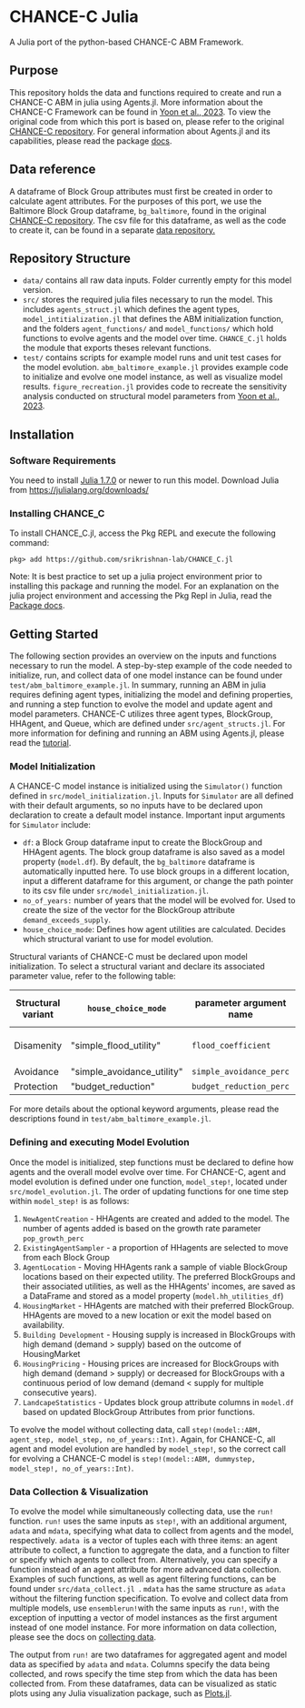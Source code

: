 # CHANCE-C Julia

A Julia port of the python-based CHANCE-C ABM Framework.

## Purpose

This repository holds the data and functions required to create and run a CHANCE-C ABM in julia using Agents.jl. More information about the CHANCE-C Framework can be found in [Yoon et al., 2023](https://doi.org/10.1016/j.compenvurbsys.2023.101979).  To view the original code from which this port is based on, please refer to the original [CHANCE-C repository](https://github.com/jimyoon/icom_abm). For general information about Agents.jl and its capabilities, please read the package [docs](https://juliadynamics.github.io/Agents.jl/stable/).

## Data reference

A dataframe of Block Group attributes must first be created in order to calculate agent attributes. For the purposes of this port, we use the Baltimore Block Group dataframe, `bg_baltimore`, found in the original [CHANCE-C repository](https://github.com/jimyoon/icom_abm). The csv file for this dataframe, as well as the code to create it, can be found in a separate [data repository.](https://github.com/parinbhaduri/baltimore-housing-data)

## Repository Structure

* `data/` contains all raw data inputs. Folder currently empty for this model version.
* `src/` stores the required julia files necessary to run the model. This includes `agents_struct.jl` which defines the agent types, `model_intitialization.jl` that defines the ABM initialization function, and the folders  `agent_functions/` and `model_functions/` which hold functions to evolve agents and the model over time. `CHANCE_C.jl` holds the module that exports theses relevant functions. 
* `test/` contains scripts for example model runs and unit test cases for the model evolution. `abm_baltimore_example.jl` provides example code to initialize and evolve one model instance, as well as visualize model results. `figure_recreation.jl` provides code to recreate the sensitivity analysis conducted on structural model parameters from [Yoon et al., 2023](https://doi.org/10.1016/j.compenvurbsys.2023.101979).

## Installation

### Software Requirements

You need to install [Julia 1.7.0](https://julialang.org/) or newer to run this model. Download Julia from https://julialang.org/downloads/ 

### Installing CHANCE_C

To install CHANCE_C.jl, access the Pkg REPL  and execute the following command:

```julia-repl
pkg> add https://github.com/srikrishnan-lab/CHANCE_C.jl
```

Note: It is best practice to set up a julia project environment prior to installing this package and running the model. For an explanation on the julia project environment and accessing the Pkg Repl in Julia, read the [Package docs](https://pkgdocs.julialang.org/v1/getting-started/).

## Getting Started

The following section provides an overview on the inputs and functions necessary to run the model. A step-by-step example of the code needed to initialize, run, and collect data of one model instance can be found under `test/abm_baltimore_example.jl`. In summary, running an ABM in julia requires defining agent types, initializing the model and defining properties, and running a step function to evolve the model and update agent and model parameters. CHANCE-C utilizes three agent types, BlockGroup, HHAgent, and Queue, which are defined under `src/agent_structs.jl`. For more information for defining and running an ABM using Agents.jl, please read the [tutorial](https://juliadynamics.github.io/Agents.jl/stable/tutorial/).

### Model Initialization

A CHANCE-C model instance is initialized using the `Simulator()` function defined in `src/model_initialization.jl`. Inputs for `Simulator` are all defined with their default arguments, so no inputs have to be declared upon declaration to create a default model instance. Important input arguments for `Simulator` include:

* `df`: a Block Group dataframe input to create the BlockGroup and HHAgent agents. The block group dataframe is also saved as a model property (`model.df`). By default, the `bg_baltimore` dataframe is automatically inputted here. To use block groups in a different location, input a different dataframe for this argument, or change the path pointer to its csv file under `src/model_initialization.jl`.
* `no_of_years:` number of years that the model will be evolved for. Used to create the size of the vector for the BlockGroup attribute `demand_exceeds_supply`.
* `house_choice_mode`: Defines how agent utilities are calculated. Decides which structural variant to use for model evolution.

Structural variants of CHANCE-C must be declared upon model initialization. To select a structural variant and declare its associated parameter value, refer to the following table:

| Structural variant | `house_choice_mode`      | parameter argument name   | argument type `Float64` |
| ------------------ | -------------------------- | ------------------------- | ------------------------- |
| Disamenity         | "simple_flood_utility"     | `flood_coefficient`     | Negative Real Number      |
| Avoidance          | "simple_avoidance_utility" | `simple_avoidance_perc` | Decimal                   |
| Protection         | "budget_reduction"         | `budget_reduction_perc` | Decimal                   |

For more details about the optional keyword arguments, please read the descriptions found in `test/abm_baltimore_example.jl`.

### Defining and executing Model Evolution

Once the model is initialized, step functions must be declared to define how agents and the overall model evolve over time. For CHANCE-C, agent and model evolution is defined under one function, `model_step!`, located under `src/model_evolution.jl`. The order of updating functions for one time step within `model_step!` is as follows:

1. `NewAgentCreation` - HHAgents are created and added to the model. The number of agents added is based on the growth rate parameter `pop_growth_perc`
2. `ExistingAgentSampler` - a proportion of HHagents are selected to move from each Block Group
3. `AgentLocation` - Moving HHAgents rank a sample of viable BlockGroup locations based on their expected utility. The preferred BlockGroups and their associated utilities, as well as the HHAgents' incomes, are saved as a DataFrame and stored as a model property (`model.hh_utilities_df`)
4. `HousingMarket` - HHAgents are matched with their preferred BlockGroup.  HHAgents are moved to a new location or exit the model based on availability.
5. `Building Development` - Housing supply is increased in BlockGroups with high demand (demand > supply) based on the outcome of HousingMarket
6. `HousingPricing` - Housing prices are increased for BlockGroups with high demand (demand > supply) or decreased for BlockGroups with a continuous period of low demand (demand < supply for multiple consecutive years).
7. `LandcapeStatistics` - Updates block group attribute columns in `model.df` based on updated BlockGroup Attributes from prior functions.

To evolve the model without collecting data, call `step!(model::ABM, agent_step, model_step, no_of_years::Int)`. Again, for CHANCE-C, all agent and model evolution are handled by `model_step!`, so the correct call for evolving a CHANCE-C model is `step!(model::ABM, dummystep, model_step!, no_of_years::Int)`.

### Data Collection & Visualization

To evolve the model while simultaneously collecting data, use the `run!` function. `run!` uses the same inputs as `step!`, with an additional argument, `adata` and `mdata`, specifying what data to collect from agents and the model, respectively. `adata `is a vector of tuples each with three items: an agent attribute to collect, a function to aggregate the data, and a function to filter or specify which agents to collect from. Alternatively, you can specify a function instead of an agent attribute for more advanced data collection. Examples of such functions, as well as agent filtering functions, can be found under `src/data_collect.jl `. `mdata` has the same structure as `adata` without the filtering function specification. To evolve and collect data from multiple models, use `ensemblerun!`with the same inputs as `run!`, with the exception of inputting a vector of model instances as the first argument instead of one model instance. For more information on data collection, please see the docs on [collecting data](https://juliadynamics.github.io/Agents.jl/stable/tutorial/#.-Collecting-data-1).

The output from `run!` are two dataframes for aggregated agent and model data as specified by `adata` and `mdata`. Columns specify the data being collected, and rows specify the time step from which the data has been collected from. From these dataframes, data can be visualized as static plots using any Julia visualization package, such as [Plots.jl](https://docs.juliaplots.org/stable/).
